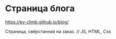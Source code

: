 # Страница блога

https://ev-climb.github.io/blog/

Страница, свёрстанная на  заказ. 
// JS, HTML, Css
